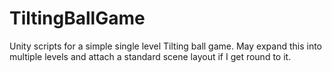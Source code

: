 # TiltingBallGame
Unity scripts for a simple single level Tilting ball game. May expand this into multiple levels and attach a standard scene layout if I get round to it.
